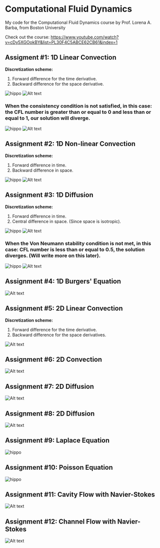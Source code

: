 # Computational Fluid Dynamics

My code for the Computational Fluid Dynamics course by Prof. Lorena A. Barba, from Boston University

Check out the course: https://www.youtube.com/watch?v=cDy5XGOokBY&list=PL30F4C5ABCE62CB61&index=1

## Assigment #1: 1D Linear Convection
**Discretization scheme:**
1. Forward difference for the time derivative.
2. Backward difference for the space derivative.

![hippo](Images/1-exp18.gif)
![Alt text](Images/assigment1-3d.svg?raw=true "1")

### When the consistency condition is not satisfied, in this case: the CFL number is greater than or equal to 0 and less than or equal to 1, our solution will diverge.

![hippo](Images/1-exp31.gif)
![Alt text](Images/assigment1-3d-diverges.svg?raw=true "1")

## Assignment #2: 1D Non-linear Convection
**Discretization scheme:**
1. Forward difference in time.
2. Backward difference in space.

![hippo](Images/2-exp27.gif)
![Alt text](Images/assigment2-3d.svg?raw=true "2")

## Assignment #3: 1D Diffusion
**Discretization scheme:**
1. Forward difference in time.
2. Central difference in space. (Since space is isotropic).

![hippo](Images/3-exp16.gif)
![Alt text](Images/assigment3-3d.svg?raw=true "3")

### When the Von Neumann stability condition is not met, in this case: CFL number is less than or equal to 0.5, the solution diverges. (Will write more on this later).

![hippo](Images/3-exp29.gif)
![Alt text](Images/assigment3-3d_diverges.svg?raw=true "3 diverges")

## Assignment #4: 1D Burgers' Equation

![Alt text](Images/assigment4.svg?raw=true "4")

## Assignment #5: 2D Linear Convection
**Discretization scheme:**
1. Forward difference for the time derivative.
2. Backward difference for the space derivatives.

![Alt text](Images/assigment5.svg?raw=true "5")

## Assignment #6: 2D Convection

![Alt text](Images/assigment6.svg?raw=true "6")

## Assignment #7: 2D Diffusion

![Alt text](Images/assigment7.svg?raw=true "7")

## Assignment #8: 2D Diffusion

![Alt text](Images/assigment8.svg?raw=true "8")

## Assignment #9: Laplace Equation

![hippo](Images/9-exp54.gif)

## Assignment #10: Poisson Equation

![hippo](Images/10-exp59.gif)

## Assignment #11: Cavity Flow with Navier-Stokes

![Alt text](Images/11-exp121.svg?raw=true "11")

## Assignment #12: Channel Flow with Navier-Stokes

![Alt text](Images/12-exp133.svg?raw=true "12")
